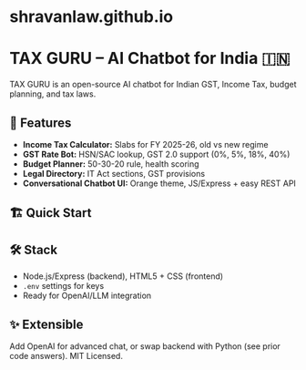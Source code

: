 # shravanlaw.github.io
# TAX GURU – AI Chatbot for India 🇮🇳

TAX GURU is an open-source AI chatbot for Indian GST, Income Tax, budget planning, and tax laws.

## 🚀 Features
- **Income Tax Calculator:** Slabs for FY 2025-26, old vs new regime
- **GST Rate Bot:** HSN/SAC lookup, GST 2.0 support (0%, 5%, 18%, 40%)
- **Budget Planner:** 50-30-20 rule, health scoring
- **Legal Directory:** IT Act sections, GST provisions
- **Conversational Chatbot UI:** Orange theme, JS/Express + easy REST API

## 🏗️ Quick Start


## 🛠️ Stack
- Node.js/Express (backend), HTML5 + CSS (frontend)
- `.env` settings for keys
- Ready for OpenAI/LLM integration

## ✨ Extensible
Add OpenAI for advanced chat, or swap backend with Python (see prior code answers). MIT Licensed.
